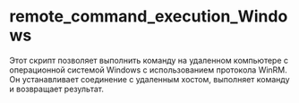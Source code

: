 # remote_command_execution_Windows
Этот скрипт позволяет выполнить команду на удаленном компьютере с операционной системой Windows с использованием протокола WinRM. Он устанавливает соединение с удаленным хостом, выполняет команду и возвращает результат.
